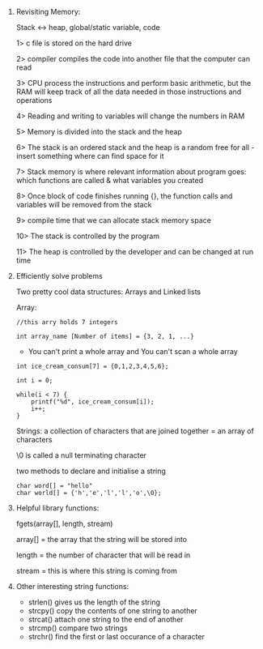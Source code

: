 1. Revisiting Memory:

    Stack <-> heap, global/static variable, code
    
    1> c file is stored on the hard drive

    2> compiler compiles the code into another file that the computer can read

    3> CPU process the instructions and perform basic arithmetic, but the RAM will keep track of all the data needed in those instructions and operations

    4> Reading and writing to variables will change the numbers in RAM

    5> Memory is divided into the stack and the heap

    6> The stack is an ordered stack and the heap is a random free for all - insert something where can find space for it

    7> Stack memory is where relevant information about program goes: which functions are called & what variables you created

    8> Once block of code finishes running {}, the function calls and variables will be removed from the stack
    
    9> compile time that we can allocate stack memory space

    10> The stack is controlled by the program

    11> The heap is controlled by the developer and can be changed at run time

2. Efficiently solve problems

    Two pretty cool data structures: Arrays and Linked lists
    
    Array:

    ```
    //this arry holds 7 integers

    int array_name [Number of items] = {3, 2, 1, ...}
    ```


    - You can't print a whole array and You can't scan a whole array

    ```
    int ice_cream_consum[7] = {0,1,2,3,4,5,6};

    int i = 0;

    while(i < 7) {
        printf("%d", ice_cream_consum[i]);
        i++;
    }
    ```

    Strings: a collection of characters that are joined together
        = an array of characters
    
    \0 is called a null terminating character

    two methods to declare and initialise a string
    
    ```
    char word[] = "hello"
    char world[] = {'h','e','l','l','o',\0};
    ``` 

3. Helpful library functions:

    fgets(array[], length, stream)

    array[] = the array that the string will be stored into

    length = the number of character that will be read in

    stream = this is where this string is coming from 

4. Other interesting string functions:
    - strlen() gives us the length of the string
    - strcpy() copy the contents of one string to another
    - strcat() attach one string to the end of another
    - strcmp() compare two strings
    - strchr() find the first or last occurance of a character

